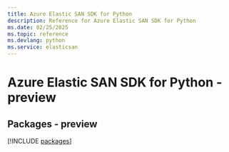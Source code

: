 ```yaml
---
title: Azure Elastic SAN SDK for Python
description: Reference for Azure Elastic SAN SDK for Python
ms.date: 02/25/2025
ms.topic: reference
ms.devlang: python
ms.service: elasticsan
---
```

# Azure Elastic SAN SDK for Python - preview
## Packages - preview
[!INCLUDE [packages](elastic-san-index.md)]